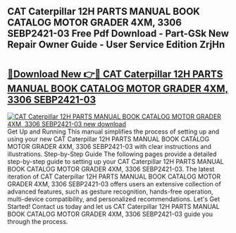 ## CAT Caterpillar 12H PARTS MANUAL BOOK CATALOG MOTOR GRADER 4XM, 3306 SEBP2421-03 Free Pdf Download - Part-GSk New Repair Owner Guide - User Service Edition ZrjHn

# <h2><a href="http://bc70024.oget.top/?id=CAT+Caterpillar+12H+PARTS+MANUAL+BOOK+CATALOG+MOTOR+GRADER+4XM%2c+3306+SEBP2421-03">🔗Download New 👉🔴 CAT Caterpillar 12H PARTS MANUAL BOOK CATALOG MOTOR GRADER 4XM, 3306 SEBP2421-03</a></h2>

[![CAT Caterpillar 12H PARTS MANUAL BOOK CATALOG MOTOR GRADER 4XM, 3306 SEBP2421-03 new download](https://i.imgur.com/5g1atiW.png)](http://bc70024.oget.top/?id=CAT+Caterpillar+12H+PARTS+MANUAL+BOOK+CATALOG+MOTOR+GRADER+4XM%2c+3306+SEBP2421-03)
Get Up and Running This manual simplifies the process of setting up and using your new CAT Caterpillar 12H PARTS MANUAL BOOK CATALOG MOTOR GRADER 4XM, 3306 SEBP2421-03 with clear instructions and illustrations. Step-by-Step Guide The following pages provide a detailed step-by-step guide to setting up your CAT Caterpillar 12H PARTS MANUAL BOOK CATALOG MOTOR GRADER 4XM, 3306 SEBP2421-03. The latest iteration of CAT Caterpillar 12H PARTS MANUAL BOOK CATALOG MOTOR GRADER 4XM, 3306 SEBP2421-03 offers users an extensive collection of advanced features, such as gesture recognition, hands-free operation, multi-device compatibility, and personalized recommendations. Let's Get Started! Contact us today and let us CAT Caterpillar 12H PARTS MANUAL BOOK CATALOG MOTOR GRADER 4XM, 3306 SEBP2421-03 guide you through the process.
